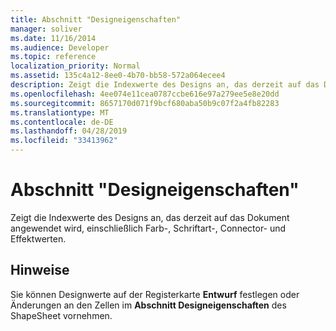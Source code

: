 ```yaml
---
title: Abschnitt "Designeigenschaften"
manager: soliver
ms.date: 11/16/2014
ms.audience: Developer
ms.topic: reference
localization_priority: Normal
ms.assetid: 135c4a12-8ee0-4b70-bb58-572a064ecee4
description: Zeigt die Indexwerte des Designs an, das derzeit auf das Dokument angewendet wird, einschließlich Farb-, Schriftart-, Connector- und Effektwerten.
ms.openlocfilehash: 4ee074e11cea0787ccbe616e97a279ee5e8e20dd
ms.sourcegitcommit: 8657170d071f9bcf680aba50b9c07f2a4fb82283
ms.translationtype: MT
ms.contentlocale: de-DE
ms.lasthandoff: 04/28/2019
ms.locfileid: "33413962"
---
```

# <a name="theme-properties-section"></a>Abschnitt "Designeigenschaften"

Zeigt die Indexwerte des Designs an, das derzeit auf das Dokument angewendet wird, einschließlich Farb-, Schriftart-, Connector- und Effektwerten. 
  
## <a name="remarks"></a>Hinweise

Sie können Designwerte auf der Registerkarte **Entwurf** festlegen oder Änderungen an den Zellen im **Abschnitt Designeigenschaften** des ShapeSheet vornehmen. 
  

